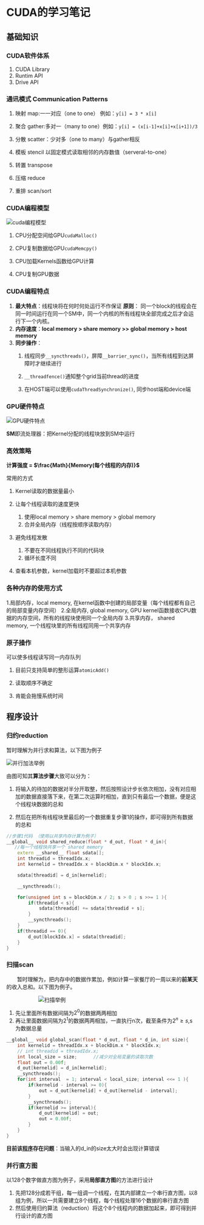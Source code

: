 # CUDA的学习笔记

## 基础知识

### CUDA软件体系

1. CUDA Library
2. Runtim API
3. Drive API

### 通讯模式 Communication Patterns

1. 映射 map:一一对应（one to one） 例如：```y[i] = 3 * x[i]```

2. 聚合 gather:多对一（many to one）例如：```y[i] = (x[i-1]+x[i]+x[i+1])/3```

3. 分散 scatter：少对多（one to many）与gather相反

4. 模板 stencil 以固定模式读取相邻的内存数值（serveral-to-one）

5. 转置 transpose

6. 压缩 reduce

7. 重排 scan/sort

### CUDA编程模型

![cuda编程模型](./imges/cuda编程模型.jpg)

1. CPU分配空间给GPU```cudaMalloc()```

2. CPU复制数据给GPU```cudaMemcpy()```

3. CPU加载Kernels函数给GPU计算
4. CPU复制GPU数据

### CUDA编程特点

1. **最大特点**：线程块将在何时何处运行不作保证
**原则**： 同一个block的线程会在同一时间运行在同一个SM中，同一个内核的所有线程块全部完成之后才会运行下一个内核。
2. **内存速度**：**local memory > share memory >> global memory > host memory**
3. **同步操作**：
   1. 线程同步```__syncthreads()```，屏障```__barrier_sync()```，当所有线程到达屏障时才继续进行

   2. ```__threadfence()```通知整个grid当前thread的进度

   3. 在HOST端可以使用```cudaThreadSynchronize()```, 同步host端和device端

### GPU硬件特点

![GPU硬件特点](./imges/GPU硬件特点.jpg)

**SM**即流处理器：把Kernel分配的线程块放到SM中运行

### 高效策略

**计算强度  =  $\frac{Math}{Memory(每个线程的内存)}$**

常用的方式

1. Kernel读取的数据量最小
2. 让每个线程读取的速度更快
   1. 使用local memory > share memory > global memory
   2. 合并全局内存（线程按顺序读取内存）

3. 避免线程发散
   1. 不要在不同线程执行不同的代码块
   2. 循环长度不同

4. 查看本机参数，kernel加载时不要超过本机参数

### 各种内存的使用方式

1.局部内存，local memory, 在kernel函数中创建的局部变量（每个线程都有自己的局部变量内存空间）
2.全局内存, global memory, GPU kernel函数接收CPU数据的内存空间，所有的线程块使用同一个全局内存
3.共享内存， shared memory, 一个线程块里的所有线程同用一个共享内存

### 原子操作

可以使多线程读写同一内存队列

1. 目前只支持简单的整形运算```atomicAdd()```

2. 读取顺序不确定
3. 肯能会拖慢系统时间

## 程序设计

### 归约reduction

暂时理解为并行求和算法，以下图为例子

![并行加法举例](./imges/并行加法举例.jpg)

由图可知其**算法步骤**大致可以分为：

1. 将输入的待加的数据对半分开取整，然后按照设计步长依次相加，没有对应相加的数据直接落下来，在第二次运算时相加，直到只有最后一个数据，便是这个线程块数据的总和

2. 然后在把所有线程块里最后的一个数据重复步骤1的操作，即可得到所有数据的总和

```c++
//步骤1代码 （使用以共享内存计算为例子）
__global__ void shared_reduce(float * d_out, float * d_in){       
   //每一个线程快共享一个 shared memory
    extern __shared__ float sdata[];
    int threadid = threadIdx.x;
    int kernelid = threadIdx.x + blockDim.x * blockIdx.x;

    sdata[threadid] = d_in[kernelid];

    __syncthreads();

    for(unsigned int s = blockDim.x / 2; s > 0 ; s >>= 1 ){
        if(threadid < s){
            sdata[threadid] += sdata[threadid + s];
        }
        __syncthreads();
    }
    if(threadid == 0){
        d_out[blockIdx.x] = sdata[threadid];
    }
}
```

### 扫描scan

&emsp;&emsp;暂时理解为，把内存中的数据作累加，例如计算一家餐厅的一周以来的**前某天**的收入总和。以下图为例子。

&emsp;&emsp;&emsp;&emsp;&emsp;&emsp;![扫描举例](./imges/扫描算法举例.jpg)

1. 先让里面所有数据间隔为$2^0$的数据两两相加
2. 再让里面数据间隔为$2^1$的数据两两相加，一直执行n次，截至条件为$2^n \geq s$,s为数据总量

```c++
__global__ void global_scan(float * d_out, float * d_in, int size){
    int kernelid = threadIdx.x + blockDim.x * blockIdx.x;
    // int threadid = threadIdx.x;
    int local_size = size;      //减少对全局变量的读取次数
    float out = 0.00f;
    d_out[kernelid] = d_in[kernelid];
    __syncthreads();
    for(int interval  = 1; interval < local_size; interval <<= 1 ){
        if(kernelid - interval >= 0){
            out = d_out[kernelid] + d_out[kernelid - interval];
        }
        __syncthreads();
        if(kernelid >= interval){
            d_out[kernelid] = out;
            out = 0.00f;
        }
    }
}
```

**目前该[程序](./cuda_code_practice/scan/scan.cu)存在问题**：当输入的d_in的size太大时会出现计算错误

### 并行直方图

以128个数字做直方图为例子，采用**局部直方图**的方法进行设计

1. 先把128分成若干组，每一组调一个线程，在其内部建立一个串行直方图，以8组为例，所以一共需要建立8个线程，每个线程处理16个数据的串行直方图
2. 然后使用归约算法（reduction）将这个8个线程内的数据加起来，即可得到并行设计的直方图

